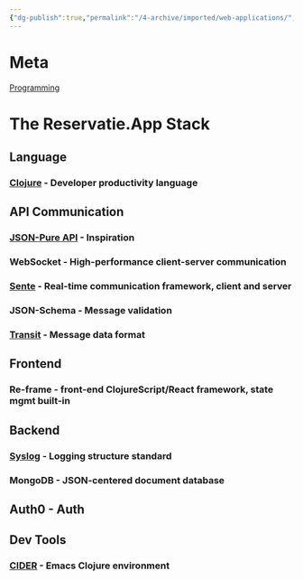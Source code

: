 ```yaml
---
{"dg-publish":true,"permalink":"/4-archive/imported/web-applications/","dgPassFrontmatter":true}
---
```




# Meta

[Programming](Programming.md)


# The Reservatie.App Stack


## Language


### [Clojure](Clojure.md) - Developer productivity language


## API Communication


### [JSON-Pure API](https://reader.nienormaal.be/view/37) - Inspiration


### WebSocket - High-performance client-server communication


### [Sente](https://github.com/ptaoussanis/sente) - Real-time communication framework, client and server


### JSON-Schema - Message validation


### [Transit](https://github.com/cognitect/transit-cljs) - Message data format


## Frontend


### Re-frame - front-end ClojureScript/React framework, state mgmt built-in


## Backend


### [Syslog](https://en.wikipedia.org/wiki/Syslog) - Logging structure standard


### MongoDB - JSON-centered document database


## Auth0 - Auth


## Dev Tools


### [CIDER](https://docs.cider.mx/cider/basics/up_and_running.html) - Emacs Clojure environment


